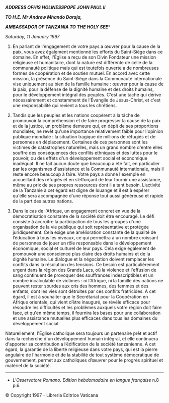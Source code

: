 ***ADDRESS OF******HIS HOLINESS******POPE JOHN PAUL II***

***TO H.E. Mr Andrew Mhando Daraja,***

***AMBASSADOR OF TANZANIA TO THE HOLY SEE****

*Saturday, 11 January 1997*

1. En parlant de l'engagement de votre pays a œuvrer pour la cause de la paix, vous avez également mentionné les efforts du Saint-Siège dans ce domaine. En effet, l'Église a reçu de son Divin Fondateur une mission religieuse et humanitaire, dont la nature est différente de celle de la communauté politique mais qui est toutefois ouverte a de nombreuses formes de coopération et de soutien mutuel. En accord avec cette mission, la présence du Saint-Siège dans la Communauté internationale vise uniquement au bien de la famille humaine : œuvrer pour la cause de la paix, pour la défense de la dignité humaine et des droits humains, pour le développement intégral des peuples. C'est une tache qui dérive nécessairement et constamment de l'Évangile de Jésus-Christ, et c'est une responsabilité qui revient a tous les chrétiens.

2. Tandis que les peuples et les nations coopèrent à la tâche de promouvoir la compréhension et de faire progresser la cause de la paix et de la justice, un problème demeure qui, en dépit de ses proportions mondiales, ne revêt qu'une importance relativement faible pour l'opinion publique mondiale : la situation tragique de millions de réfugiés et de personnes en déplacement. Certaines de ces personnes sont les victimes de catastrophes naturelles, mais un grand nombre d'entre elles souffre des conséquences des conflits ethniques et des luttes pour le pouvoir, ou des effets d'un développement social et économique inadéquat. Il ne fait aucun doute que beaucoup a été fait, en particulier par les organismes d'assistance et la Communauté internationale, mais il reste encore beaucoup à faire. Votre pays a donné l'exemple en accueillant des réfugiés et en s’efforçant de leur fournir une assistance, même au prix de ses propres ressources dont il a tant besoin. L’activité de la Tanzanie à cet égard est digne de louange et il est à espérer qu'elle sera accompagnée d'une réponse tout aussi généreuse et rapide de la part des autres nations.

3. Dans le cas de l'Afrique, un engagement concret en vue de la démocratisation constante de la société doit être encouragé. Le défi consiste à accroître la participation de tous les groupes d'une organisation de la vie publique qui soit représentative et protégée juridiquement. Cela exige une amélioration constante de la qualité de l’éducation à tous les niveaux, ce qui permettra à un nombre croissant de personnes de jouer un rôle responsable dans le développement économique, social et culturel de leur pays. Cela exige également de promouvoir une conscience plus claire des droits humains et de la dignité humaine. Le dialogue et la négociation doivent remplacer les conflits dans la résolution des tensions. Ce besoin est particulièrement urgent dans la région des Grands Lacs, où la violence et l'effusion de sang continuent de provoquer des souffrances indescriptibles et un nombre incalculable de victimes : ni l'Afrique, ni la famille des nations ne peuvent rester sourdes aux cris des hommes, des femmes et des enfants, dont les vies sont détruites par ces conflits fratricides. A cet égard, il est à souhaiter que le Secrétariat pour la Coopération en Afrique orientale, qui vient d’être inauguré, se révèle efficace pour résoudre les difficultés et les problèmes auxquels votre région doit faire face, et qu'en même temps, il fournira les bases pour une collaboration et une assistance mutuelles plus efficaces dans tous les domaines du développement social.

Naturellement, l'Église catholique sera toujours un partenaire prêt et actif dans la recherche d'un développement humain intégral, et elle continuera d'apporter sa contribution a l’édification de la société tanzanienne. A cet égard, la garantie de la liberté religieuse dans votre pays, qui est la pierre angulaire de l'harmonie et de la stabilité de tout système démocratique de gouvernement, permet aux catholiques d’œuvrer pour le progrès spirituel et matériel de la société.

* * *

* *L'Osservatore Romano. Edition hebdomadaire en langue française* n.8 p.6.

© Copyright 1997 - Libreria Editrice Vaticana